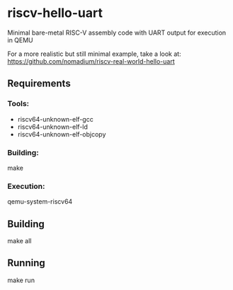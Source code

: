 # riscv-hello-uart
Minimal bare-metal RISC-V assembly code with UART output for execution in QEMU

For a more realistic but still minimal example, take a look at: https://github.com/nomadium/riscv-real-world-hello-uart

## Requirements
### Tools:
- riscv64-unknown-elf-gcc
- riscv64-unknown-elf-ld
- riscv64-unknown-elf-objcopy

### Building:
make

### Execution:
qemu-system-riscv64

## Building
make all

## Running
make run
